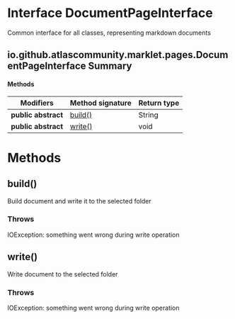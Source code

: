Interface DocumentPageInterface
===============================
Common interface for all classes, representing markdown documents

io.github.atlascommunity.marklet.pages.DocumentPageInterface Summary
-------
#### Methods
| Modifiers           | Method signature  | Return type |
| ------------------- | ----------------- | ----------- |
| **public abstract** | [build()](#build) | String      |
| **public abstract** | [write()](#write) | void        |

Methods
=======
build()
-------
Build document and write it to the selected folder

### Throws

IOException: something went wrong during write operation


write()
-------
Write document to the selected folder

### Throws

IOException: something went wrong during write operation


